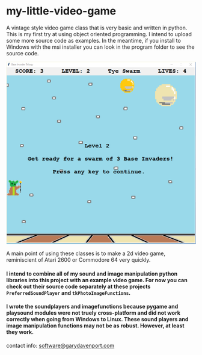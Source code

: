 # my-little-video-game
A vintage style video game class that is very basic and written in python.  This is my first try at using object oriented programming.  I intend to upload
some more source code as examples.  In the meantime, if you install to Windows with the msi installer you can look in the program folder to see the source code.

<img src='screenshotmlvg.png'>

A main point of using these classes is to make a 2d video game, reminiscient of Atari 2600 or Commodore 64 very quickly.

#### I intend to combine all of my sound and image manipulation python libraries into this project with an example video game.  For now you can check out their source code separately at these projects `PreferredSoundPlayer` and `tkPhotoImageFunctions`.

#### I wrote the soundplayers and imagefunctions because pygame and playsound modules were not truely cross-platform and did not work correctly when going from Windows to Linux.  These sound players and image manipulation functions may not be as robust.  However, at least they work.

contact info: software@garydavenport.com
